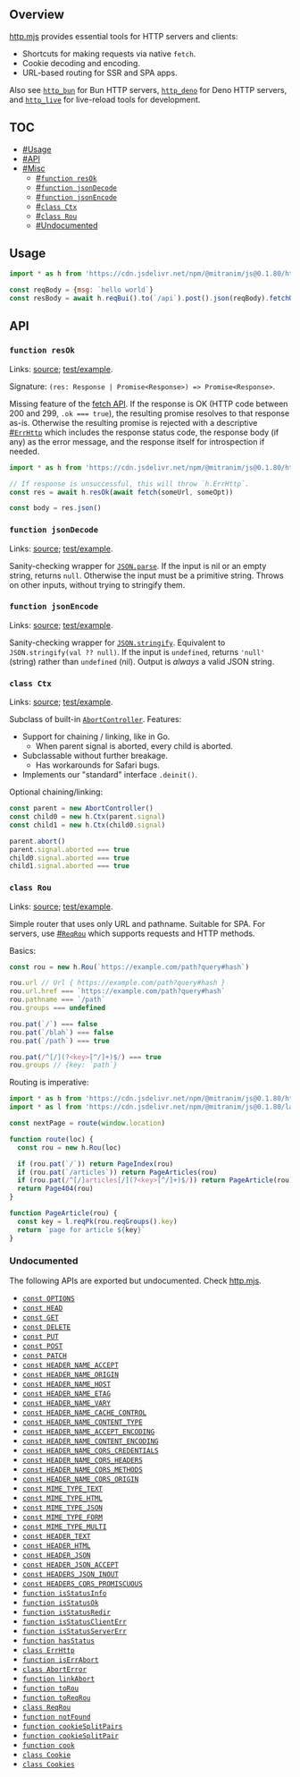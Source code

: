 ## Overview

[http.mjs](../http.mjs) provides essential tools for HTTP servers and clients:

* Shortcuts for making requests via native `fetch`.
* Cookie decoding and encoding.
* URL-based routing for SSR and SPA apps.

Also see [`http_bun`](http_bun_readme.md) for Bun HTTP servers, [`http_deno`](http_deno_readme.md) for Deno HTTP servers, and [`http_live`](http_live_readme.md) for live-reload tools for development.

## TOC

* [#Usage](#usage)
* [#API](#api)
* [#Misc](#misc)
  * [#`function resOk`](#function-resok)
  * [#`function jsonDecode`](#function-jsondecode)
  * [#`function jsonEncode`](#function-jsonencode)
  * [#`class Ctx`](#class-ctx)
  * [#`class Rou`](#class-rou)
  * [#Undocumented](#undocumented)

## Usage

```js
import * as h from 'https://cdn.jsdelivr.net/npm/@mitranim/js@0.1.80/http.mjs'

const reqBody = {msg: `hello world`}
const resBody = await h.reqBui().to(`/api`).post().json(reqBody).fetchOkJson()
```

## API

### `function resOk`

Links: [source](../http.mjs#L71); [test/example](../test/http_test.mjs#L49).

Signature: `(res: Response | Promise<Response>) => Promise<Response>`.

Missing feature of the [fetch API](https://developer.mozilla.org/en-US/docs/Web/API/Fetch_API). If the response is OK (HTTP code between 200 and 299, `.ok === true`), the resulting promise resolves to that response as-is. Otherwise the resulting promise is rejected with a descriptive [#`ErrHttp`](#class-errhttp) which includes the response status code, the response body (if any) as the error message, and the response itself for introspection if needed.

```js
import * as h from 'https://cdn.jsdelivr.net/npm/@mitranim/js@0.1.80/http.mjs'

// If response is unsuccessful, this will throw `h.ErrHttp`.
const res = await h.resOk(await fetch(someUrl, someOpt))

const body = res.json()
```

### `function jsonDecode`

Links: [source](../http.mjs#L79); [test/example](../test/http_test.mjs#L73).

Sanity-checking wrapper for [`JSON.parse`](https://developer.mozilla.org/en-US/docs/Web/JavaScript/Reference/Global_Objects/JSON/parse). If the input is nil or an empty string, returns `null`. Otherwise the input must be a primitive string. Throws on other inputs, without trying to stringify them.

### `function jsonEncode`

Links: [source](../http.mjs#L83); [test/example](../test/http_test.mjs#L88).

Sanity-checking wrapper for [`JSON.stringify`](https://developer.mozilla.org/en-US/docs/Web/JavaScript/Reference/Global_Objects/JSON/stringify). Equivalent to `JSON.stringify(val ?? null)`. If the input is `undefined`, returns `'null'` (string) rather than `undefined` (nil). Output is _always_ a valid JSON string.

### `class Ctx`

Links: [source](../http.mjs#L131); [test/example](../test/http_test.mjs#L284).

Subclass of built-in [`AbortController`](https://developer.mozilla.org/en-US/docs/Web/API/AbortController). Features:

* Support for chaining / linking, like in Go.
  * When parent signal is aborted, every child is aborted.
* Subclassable without further breakage.
  * Has workarounds for Safari bugs.
* Implements our "standard" interface `.deinit()`.

Optional chaining/linking:

```js
const parent = new AbortController()
const child0 = new h.Ctx(parent.signal)
const child1 = new h.Ctx(child0.signal)

parent.abort()
parent.signal.aborted === true
child0.signal.aborted === true
child1.signal.aborted === true
```

### `class Rou`

Links: [source](../http.mjs#L168); [test/example](../test/http_test.mjs#L144).

Simple router that uses only URL and pathname. Suitable for SPA. For servers, use [#`ReqRou`](#class-reqrou) which supports requests and HTTP methods.

Basics:

```js
const rou = new h.Rou(`https://example.com/path?query#hash`)

rou.url // Url { https://example.com/path?query#hash }
rou.url.href === `https://example.com/path?query#hash`
rou.pathname === `/path`
rou.groups === undefined

rou.pat(`/`) === false
rou.pat(`/blah`) === false
rou.pat(`/path`) === true

rou.pat(/^[/](?<key>[^/]+)$/) === true
rou.groups // {key: `path`}
```

Routing is imperative:

```js
import * as h from 'https://cdn.jsdelivr.net/npm/@mitranim/js@0.1.80/http.mjs'
import * as l from 'https://cdn.jsdelivr.net/npm/@mitranim/js@0.1.80/lang.mjs'

const nextPage = route(window.location)

function route(loc) {
  const rou = new h.Rou(loc)

  if (rou.pat(`/`)) return PageIndex(rou)
  if (rou.pat(`/articles`)) return PageArticles(rou)
  if (rou.pat(/^[/]articles[/](?<key>[^/]+)$/)) return PageArticle(rou)
  return Page404(rou)
}

function PageArticle(rou) {
  const key = l.reqPk(rou.reqGroups().key)
  return `page for article ${key}`
}
```

### Undocumented

The following APIs are exported but undocumented. Check [http.mjs](../http.mjs).

  * [`const OPTIONS`](../http.mjs#L22)
  * [`const HEAD`](../http.mjs#L23)
  * [`const GET`](../http.mjs#L24)
  * [`const DELETE`](../http.mjs#L25)
  * [`const PUT`](../http.mjs#L26)
  * [`const POST`](../http.mjs#L27)
  * [`const PATCH`](../http.mjs#L28)
  * [`const HEADER_NAME_ACCEPT`](../http.mjs#L30)
  * [`const HEADER_NAME_ORIGIN`](../http.mjs#L31)
  * [`const HEADER_NAME_HOST`](../http.mjs#L32)
  * [`const HEADER_NAME_ETAG`](../http.mjs#L33)
  * [`const HEADER_NAME_VARY`](../http.mjs#L34)
  * [`const HEADER_NAME_CACHE_CONTROL`](../http.mjs#L35)
  * [`const HEADER_NAME_CONTENT_TYPE`](../http.mjs#L36)
  * [`const HEADER_NAME_ACCEPT_ENCODING`](../http.mjs#L37)
  * [`const HEADER_NAME_CONTENT_ENCODING`](../http.mjs#L38)
  * [`const HEADER_NAME_CORS_CREDENTIALS`](../http.mjs#L39)
  * [`const HEADER_NAME_CORS_HEADERS`](../http.mjs#L40)
  * [`const HEADER_NAME_CORS_METHODS`](../http.mjs#L41)
  * [`const HEADER_NAME_CORS_ORIGIN`](../http.mjs#L42)
  * [`const MIME_TYPE_TEXT`](../http.mjs#L44)
  * [`const MIME_TYPE_HTML`](../http.mjs#L45)
  * [`const MIME_TYPE_JSON`](../http.mjs#L46)
  * [`const MIME_TYPE_FORM`](../http.mjs#L47)
  * [`const MIME_TYPE_MULTI`](../http.mjs#L48)
  * [`const HEADER_TEXT`](../http.mjs#L50)
  * [`const HEADER_HTML`](../http.mjs#L51)
  * [`const HEADER_JSON`](../http.mjs#L52)
  * [`const HEADER_JSON_ACCEPT`](../http.mjs#L54)
  * [`const HEADERS_JSON_INOUT`](../http.mjs#L55)
  * [`const HEADERS_CORS_PROMISCUOUS`](../http.mjs#L57)
  * [`function isStatusInfo`](../http.mjs#L85)
  * [`function isStatusOk`](../http.mjs#L86)
  * [`function isStatusRedir`](../http.mjs#L87)
  * [`function isStatusClientErr`](../http.mjs#L88)
  * [`function isStatusServerErr`](../http.mjs#L89)
  * [`function hasStatus`](../http.mjs#L92)
  * [`class ErrHttp`](../http.mjs#L94)
  * [`function isErrAbort`](../http.mjs#L111)
  * [`class AbortError`](../http.mjs#L123)
  * [`function linkAbort`](../http.mjs#L145)
  * [`function toRou`](../http.mjs#L162)
  * [`function toReqRou`](../http.mjs#L211)
  * [`class ReqRou`](../http.mjs#L218)
  * [`function notFound`](../http.mjs#L278)
  * [`function cookieSplitPairs`](../http.mjs#L286)
  * [`function cookieSplitPair`](../http.mjs#L292)
  * [`function cook`](../http.mjs#L305)
  * [`class Cookie`](../http.mjs#L307)
  * [`class Cookies`](../http.mjs#L415)
